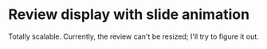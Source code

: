 # Review display with slide animation

Totally scalable. Currently, the review can't be resized; I'll try to figure it out.
